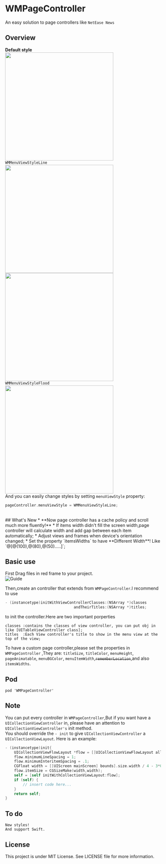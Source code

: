 # WMPageController
An easy solution to page controllers like `NetEase News`
## Overview
**Default style** <br>
<img height="350" src="https://github.com/wangmchn/WMPageController/blob/master/WMPageControllerDemo/WMPageController/ScreenShot/ScreenShot.gif" />
<br>
`WMMenuViewStyleLine` <br>
<img height="350" src="https://github.com/wangmchn/WMPageController/blob/master/WMPageControllerDemo/WMPageController/ScreenShot/ScreenShot4.gif" />               <img height="350" src="https://github.com/wangmchn/WMPageController/blob/master/WMPageControllerDemo/WMPageController/ScreenShot/ScreenShot3.gif" /> 
<br>
`WMMenuViewStyleFlood`<br>
<img height="350" src="https://github.com/wangmchn/WMPageController/blob/master/WMPageControllerDemo/WMPageController/ScreenShot/ScreenShot2.gif" />
<br>
And you can easily change styles by setting `menuViewStyle` property:
```objective-c
pageController.menuViewStyle = WMMenuViewStyleLine;
```
<br>
## What's New
* **Now page controller has a cache policy and scroll much more fluently!**
* If items width didn't fill the screen width,page controller will calculate width and add gap between each item automatically;
* Adjust views and frames when device's orientation changed;
* Set the property `itemsWidths` to have **Different Width**! Like `@[@(100),@(80),@(50).....]`;

## Basic use

First Drag files in red frame to your project.<br>
![Guide](https://github.com/wangmchn/WMPageController/blob/master/WMPageControllerDemo/WMPageController/ScreenShot/guide1.png)

Then,create an controller that extends from `WMPageController`.I recommend to use<br>
```objective-c
- (instancetype)initWithViewControllerClasses:(NSArray *)classes 
                               andTheirTitles:(NSArray *)titles;
```
to init the controller.Here are two important porperties<br>

    classes :contains the classes of view controller, you can put obj in like [UITableViewController class];
    titles  :Each View controller's title to show in the menu view at the top of the view;

To have a custom page controller,please set the properties in `WMPageController` ,They are: `titleSize`, `titleColor`, `menuHeight`, `pageAnimatable`, `menuBGColor`, `menuItemWidth`,~~`rememberLocation`~~,and also `itemsWidths`.<br>

## Pod
    pod 'WMPageController'

## Note
You can put every controller in `WMPageController`,But if you want have a `UICollectionViewController` in, please have an attention to `UICollectionViewController's` init method.<br>
You should override the `- init` to give `UICollectionViewController` a `UICollectionViewLayout`.
Here is an example:
```objective-c
- (instancetype)init{
    UICollectionViewFlowLayout *flow = [[UICollectionViewFlowLayout alloc] init];
    flow.minimumLineSpacing = 1;
    flow.minimumInteritemSpacing = .1;
    CGFloat width = [[UIScreen mainScreen] bounds].size.width / 4 - 3*0.1;
    flow.itemSize = CGSizeMake(width,width);
    self = [self initWithCollectionViewLayout:flow];
    if (self) {
        // insert code here...
    }
    return self;
}
```
## To do
    New styles!
    And support Swift.

## License
This project is under MIT License. See LICENSE file for more information.
